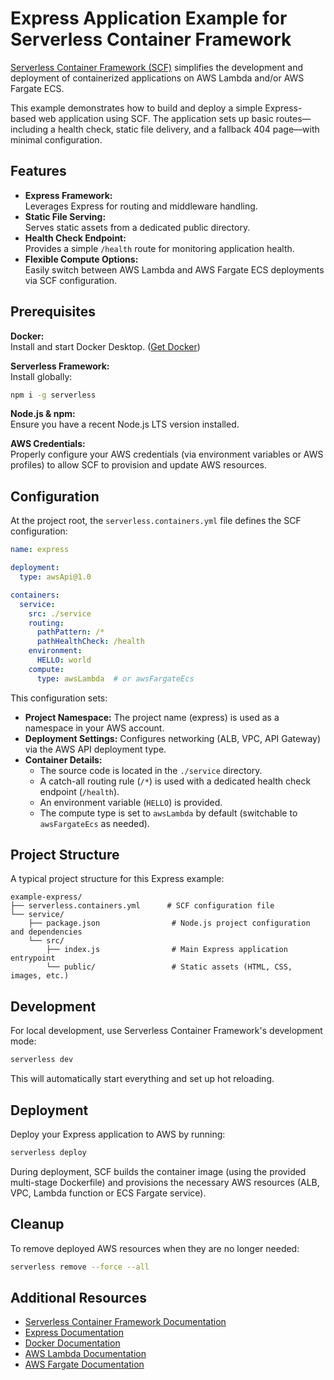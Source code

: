# Express Application Example for Serverless Container Framework

[Serverless Container Framework (SCF)](https://serverless.com/containers/docs) simplifies the development and deployment of containerized applications on AWS Lambda and/or AWS Fargate ECS.

This example demonstrates how to build and deploy a simple Express-based web application using SCF. The application sets up basic routes—including a health check, static file delivery, and a fallback 404 page—with minimal configuration.

## Features

- **Express Framework:**  
  Leverages Express for routing and middleware handling.
- **Static File Serving:**  
  Serves static assets from a dedicated public directory.
- **Health Check Endpoint:**  
  Provides a simple `/health` route for monitoring application health.
- **Flexible Compute Options:**  
  Easily switch between AWS Lambda and AWS Fargate ECS deployments via SCF configuration.

## Prerequisites

**Docker:**  
Install and start Docker Desktop. ([Get Docker](https://www.docker.com))

**Serverless Framework:**  
Install globally:
```bash
npm i -g serverless
```

**Node.js & npm:**  
Ensure you have a recent Node.js LTS version installed.

**AWS Credentials:**  
Properly configure your AWS credentials (via environment variables or AWS profiles) to allow SCF to provision and update AWS resources.

## Configuration

At the project root, the `serverless.containers.yml` file defines the SCF configuration:

```yaml
name: express

deployment:
  type: awsApi@1.0

containers:
  service:
    src: ./service
    routing:
      pathPattern: /*
      pathHealthCheck: /health
    environment:
      HELLO: world
    compute:
      type: awsLambda  # or awsFargateEcs
```

This configuration sets:
- **Project Namespace:** The project name (express) is used as a namespace in your AWS account.
- **Deployment Settings:** Configures networking (ALB, VPC, API Gateway) via the AWS API deployment type.
- **Container Details:**  
  - The source code is located in the `./service` directory.
  - A catch-all routing rule (`/*`) is used with a dedicated health check endpoint (`/health`).
  - An environment variable (`HELLO`) is provided.
  - The compute type is set to `awsLambda` by default (switchable to `awsFargateEcs` as needed).

## Project Structure

A typical project structure for this Express example:
```
example-express/
├── serverless.containers.yml      # SCF configuration file
└── service/
    ├── package.json                # Node.js project configuration and dependencies
    └── src/
        ├── index.js                # Main Express application entrypoint
        └── public/                 # Static assets (HTML, CSS, images, etc.)
```

## Development

For local development, use Serverless Container Framework's development mode:
```bash
serverless dev
```

This will automatically start everything and set up hot reloading.

## Deployment

Deploy your Express application to AWS by running:
```bash
serverless deploy
```

During deployment, SCF builds the container image (using the provided multi-stage Dockerfile) and provisions the necessary AWS resources (ALB, VPC, Lambda function or ECS Fargate service).

## Cleanup

To remove deployed AWS resources when they are no longer needed:
```bash
serverless remove --force --all
```

## Additional Resources

- [Serverless Container Framework Documentation](https://serverless.com/containers/docs)
- [Express Documentation](https://expressjs.com)
- [Docker Documentation](https://docs.docker.com)
- [AWS Lambda Documentation](https://aws.amazon.com/lambda)
- [AWS Fargate Documentation](https://aws.amazon.com/fargate) 